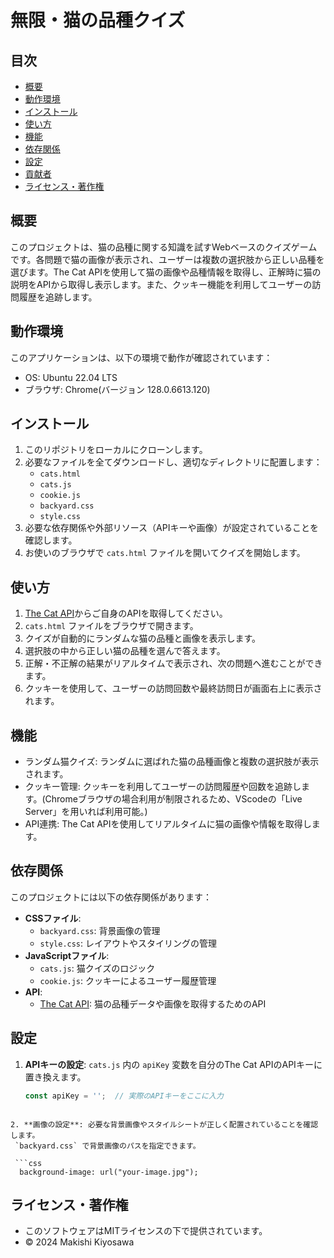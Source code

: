 # 無限・猫の品種クイズ

## 目次
- [概要](#概要)
- [動作環境](#動作環境)
- [インストール](#インストール)
- [使い方](#使い方)
- [機能](#機能)
- [依存関係](#依存関係)
- [設定](#設定)
- [貢献者](#貢献者)
- [ライセンス・著作権](#ライセンス・著作権)

## 概要
このプロジェクトは、猫の品種に関する知識を試すWebベースのクイズゲームです。各問題で猫の画像が表示され、ユーザーは複数の選択肢から正しい品種を選びます。The Cat APIを使用して猫の画像や品種情報を取得し、正解時に猫の説明をAPIから取得し表示します。また、クッキー機能を利用してユーザーの訪問履歴を追跡します。

## 動作環境
このアプリケーションは、以下の環境で動作が確認されています：
- OS: Ubuntu 22.04 LTS
- ブラウザ: Chrome(バージョン 128.0.6613.120)

## インストール
1. このリポジトリをローカルにクローンします。
2. 必要なファイルを全てダウンロードし、適切なディレクトリに配置します：
   - `cats.html`
   - `cats.js`
   - `cookie.js`
   - `backyard.css`
   - `style.css`
3. 必要な依存関係や外部リソース（APIキーや画像）が設定されていることを確認します。
4. お使いのブラウザで `cats.html` ファイルを開いてクイズを開始します。

## 使い方
1. [The Cat API](https://thecatapi.com)からご自身のAPIを取得してください。
2. `cats.html` ファイルをブラウザで開きます。
3. クイズが自動的にランダムな猫の品種と画像を表示します。
4. 選択肢の中から正しい猫の品種を選んで答えます。
5. 正解・不正解の結果がリアルタイムで表示され、次の問題へ進むことができます。
6. クッキーを使用して、ユーザーの訪問回数や最終訪問日が画面右上に表示されます。

## 機能
- ランダム猫クイズ: ランダムに選ばれた猫の品種画像と複数の選択肢が表示されます。
- クッキー管理: クッキーを利用してユーザーの訪問履歴や回数を追跡します。(Chromeブラウザの場合利用が制限されるため、VScodeの「Live Server」を用いれば利用可能。)
- API連携: The Cat APIを使用してリアルタイムに猫の画像や情報を取得します。

## 依存関係
このプロジェクトには以下の依存関係があります：

- **CSSファイル**:
  - `backyard.css`: 背景画像の管理
  - `style.css`: レイアウトやスタイリングの管理
- **JavaScriptファイル**:
  - `cats.js`: 猫クイズのロジック
  - `cookie.js`: クッキーによるユーザー履歴管理
- **API**:
  - [The Cat API](https://thecatapi.com): 猫の品種データや画像を取得するためのAPI

## 設定
1. **APIキーの設定**: `cats.js` 内の `apiKey` 変数を自分のThe Cat APIのAPIキーに置き換えます。

   ```js
   const apiKey = '';  // 実際のAPIキーをここに入力
  ```

2. **画像の設定**: 必要な背景画像やスタイルシートが正しく配置されていることを確認します。
   `backyard.css` で背景画像のパスを指定できます。

   ```css
    background-image: url("your-image.jpg");
   ```

## ライセンス・著作権
- このソフトウェアはMITライセンスの下で提供されています。
- © 2024 Makishi Kiyosawa

